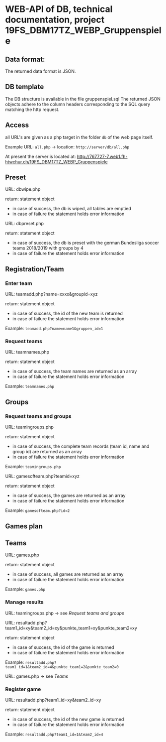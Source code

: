 # WEB-API of DB, technical documentation, project 19FS_DBM17TZ_WEBP_Gruppenspiele

## Data format:
The returned data format is JSON.

## DB template
The DB structure is available in the file gruppenspiel.sql
The returned JSON objects adhere to the column headers corresponding to the SQL query matching the http request.

## Access
all URL's are given as a php target in the folder `db` of the web page itself.

Example URL: `all.php` -> location: `http://server/db/all.php`

At present the server is located at: http://767727-7.web1.fh-htwchur.ch/19FS_DBM17TZ_WEBP_Gruppenspiele

## Preset

URL: dbwipe.php

return: statement object

* in case of success, the db is wiped, all tables are emptied
* in case of failure the statement holds error information

URL: dbpreset.php

return: statement object

* in case of success, the db is preset with the german Bundesliga soccer teams 2018/2019 with groups by 4
* in case of failure the statement holds error information

## Registration/Team

### Enter team

URL: teamadd.php?name=xxxx&groupid=xyz

return: statement object

* in case of success, the id of the new team is returned
* in case of failure the statement holds error information

Example: `teamadd.php?name=name1&gruppen_id=1`

### Request teams

URL: teamnames.php

return: statement object

* in case of success, the team names are returned as an array
* in case of failure the statement holds error information

Example: `teamnames.php`

## Groups

### Request teams and groups

URL: teamingroups.php

return: statement object

* in case of success, the complete team records (team id, name and group id) are returned as an array
* in case of failure the statement holds error information

Example: `teamingroups.php`

URL: gamesofteam.php?teamid=xyz

return: statement object

* in case of success, the games are returned as an array
* in case of failure the statement holds error information

Example: `gamesofteam.php?id=2`

## Games plan

## Teams

URL: games.php

return: statement object

* in case of success, all games are returned as an array
* in case of failure the statement holds error information

Example: `games.php`

### Manage results

URL: teamingroups.php -> see *Request teams and groups*

URL: resultadd.php?team1\_id=xy&team2\_id=xy&punkte\_team1=xy&punkte\_team2=xy

return: statement object

* in case of success, the id of the game is returned
* in case of failure the statement holds error information

Example: `resultadd.php?team1_id=1&team2_id=4&punkte_team1=2&punkte_team2=0`

URL: games.php -> see *Teams*

### Register game

URL: resultadd.php?team1\_id=xy&team2\_id=xy

return: statement object

* in case of success, the id of the new game is returned
* in case of failure the statement holds error information

Example: `resultadd.php?team1_id=1&team2_id=4`


